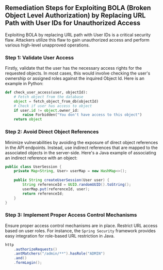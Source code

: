

## Remediation Steps for Exploiting BOLA (Broken Object Level Authorization) by Replacing URL Path with User IDs for Unauthorized Access

Exploiting BOLA by replacing URL path with User IDs is a critical security flaw. Attackers utilize this flaw to gain unauthorized access and perform various high-level unapproved operations. 

### Step 1: Validate User Access

Firstly, validate that the user has the necessary access rights for the requested objects. In most cases, this would involve checking the user's ownership or assigned roles against the inquired Object Id. Here is an example in Python:

```python
def check_user_access(user, objectId):
    # Fetch object from the database
    object = fetch_object_from_db(objectId)
    # Check if user has access to object
    if user.id != object.owner_id:
        raise Forbidden("You don't have access to this object")
    return object
```

### Step 2: Avoid Direct Object References

Minimize vulnerabilities by avoiding the exposure of direct object references in the API endpoints. Instead, use indirect references that are mapped to the associated objects in the server-side. Here's a Java example of associating an indirect reference with an object:

```java
public class UserSession {
    private Map<String, User> userMap = new HashMap<>();
    
    public String createUserSession(User user) {
        String referenceId = UUID.randomUUID().toString();
        userMap.put(referenceId, user);
        return referenceId;
    }
}
```

### Step 3: Implement Proper Access Control Mechanisms

Ensure proper access control mechanisms are in place. Restrict URL access based on user roles. For instance, the `Spring Security` framework provides easy integration for role-based URL restriction in Java.

```java
http
    .authorizeRequests()
    .antMatchers("/admin/**").hasRole("ADMIN")
    .and()
    .formLogin();
```